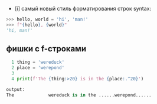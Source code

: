 - [i] самый новый стиль форматирования строк 
syntax:

```python
>>> hello, world = 'hi', 'man!'
>>> f"{hello}, {world}"
'hi, man!'
```

## фишки с f-строками

```python
  1 thing = 'wereduck'
  2 place = 'werepond'
  3
  4 print(f'The {thing:>20} is in the {place:.^20}')

output:
The             wereduck is in the ......werepond......
```